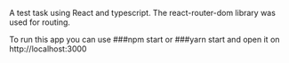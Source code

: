 A test task using React and typescript.
The react-router-dom library was used for routing.

To run this app you can use 
###npm start 
or
###yarn start
and open it on http://localhost:3000
